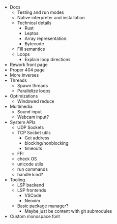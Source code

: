 - Docs
  - Testing and run modes
  - Native interpreter and installation
  - Technical details
    - Rust
    - Leptos
    - Array representation
    - Bytecode
  - Fill semantics
  - Loops
    - Explain loop directions
- Rework front page
- Proper 404 page
- More inverses
- Threads
  - Spawn threads
  - Parallelize loops
- Optimizations
  - Windowed reduce
- Multimedia
  - Sound input
  - Webcam input?
- System APIs
  - UDP Sockets
  - TCP Socket utils
    - Get address
    - blocking/nonblocking
    - timeouts
  - FFI
  - check OS
  - unicode utils
  - run commands
  - handle kind?
- Tooling
  - LSP backend
  - LSP frontends
    - VSCode
    - Neovim
  - Basic package manager?
    - Maybe just be content with git submodules
- Custom monospace font
